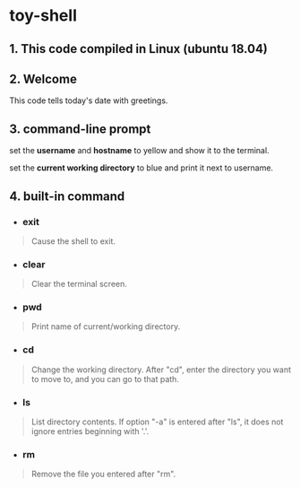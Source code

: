 # toy-shell

## 1. This code compiled in Linux (ubuntu 18.04)

## 2. Welcome

This code tells today's date with greetings.


## 3. command-line prompt
set the **username** and **hostname** to yellow and show it to the terminal.

set the **current working directory** to blue and print it next to username.

## 4. built-in command
* ### exit
> Cause the shell to exit.
* ### clear
> Clear the terminal screen.
* ### pwd
> Print name of current/working directory.
* ### cd
> Change the working directory.
> After "cd", enter the directory you want to move to, and you can go to that path.
* ### ls
> List directory contents.
> If option "-a" is entered after "ls", it does not ignore entries beginning with '.'.
* ### rm
> Remove the file you entered after "rm".
